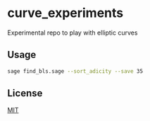 # curve_experiments

Experimental repo to play with elliptic curves

## Usage

```bash
sage find_bls.sage --sort_adicity --save 35
```

## License
[MIT](https://choosealicense.com/licenses/mit/)